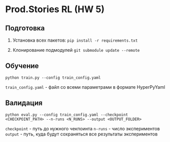 # Prod.Stories RL (HW 5)

## Подготовка 

1. Установка всех пакетов:
`pip install -r requirements.txt`

2. Клонирование подмодулей
`git submodule update --remote`
   
## Обучение

`python train.py --config train_config.yaml`
   
`train_config.yaml` - файл со всеми параметрами в формате HyperPyYaml

## Валидация

`python eval.py --config train_config.yaml --checkpoint <CHECKPOINT_PATH> --n-runs <N_RUNS> --output <OUTPUT_FOLDER>`

`checkpoint` - путь до нужного чекпоинта
`n-runs` - число экспериментов
`output` - путь, куда будут сохраняться все результаты экспериментов

